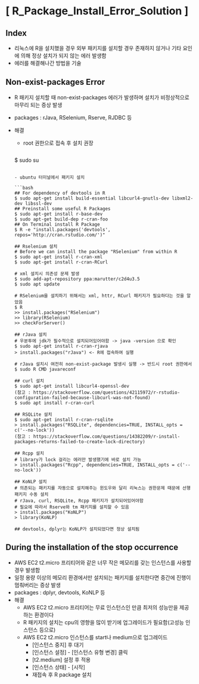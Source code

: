 # [ R_Package_Install_Error_Solution ]

## Index

- 리눅스에 R을 설치했을 경우 외부 패키지를 설치할 경우 존재하지 않거나 기타 요인에 의해 정상 설치가 되지 않는 에러 발생함
- 에러를 해결해나간 방법을 기술

## Non-exist-packages Error

-  R 패키지 설치할 때 non-exist-packages 에러가 발생하며 설치가 비정상적으로 마무리 되는 증상 발생

- packages : rJava, RSelenium, Rserve, RJDBC 등

- 해결

  - root 권한으로 접속 후 설치 권장

    ```bash
  $ sudo su
    ```
    
  - ubuntu 터미널에서 패키지 설치
  
    ```bash
    ## For dependency of devtools in R
    $ sudo apt-get install build-essential libcurl4-gnutls-dev libxml2-dev libssl-dev
    ## Preinstall some useful R Packages
    $ sudo apt-get install r-base-dev
    $ sudo apt-get build-dep r-cran-foo
    ## On Terminal install R Package
    $ R -e "install.packages('devtools', repos='http://cran.rstudio.com/')"
    
    ## Rselenium 설치
    # Before we can install the package "RSelenium" from within R
    $ sudo apt-get install r-cran-xml
    $ sudo apt-get install r-cran-RCurl
    
    # xml 설치시 의존성 문제 발생
    $ sudo add-apt-repository ppa:marutter/c2d4u3.5
    $ sudo apt update
    
    # RSelenium을 설치하기 위해서는 xml, httr, RCurl 패키지가 필요하다는 것을 알았음
    $ R
    >> install.packages("RSelenium")
    >> library(RSelenium)
    >> checkForServer()
    
    ## rJava 설치
    # 우분투에 jdk가 필수적으로 설치되어있어야함 -> java -version 으로 확인
    $ sudo apt-get install r-cran-rjava
    > install.packages("rJava") <- R에 접속하여 실행
    
    # rJava 설치시 여전히 non-exist-package 발생시 실행 -> 반드시 root 권한에서
    $ sudo R CMD javareconf
    
    ## curl 설치
    $ sudo apt-get install libcurl4-openssl-dev
    (참고 : https://stackoverflow.com/questions/42115972/r-rstudio-configuration-failed-because-libcurl-was-not-found)
    $ sudo apt install r-cran-curl
    
    ## RSQLite 설치
    $ sudo apt-get install r-cran-rsqlite
    > install.packages("RSQLite", dependencies=TRUE, INSTALL_opts = c('--no-lock'))
    (참고 : https://stackoverflow.com/questions/14382209/r-install-packages-returns-failed-to-create-lock-directory)
    
    ## Rcpp 설치
    # library가 lock 걸리는 에러만 발생했기에 바로 설치 가능
    > install.packages("Rcpp", dependencies=TRUE, INSTALL_opts = c('--no-lock'))
    
    ## KoNLP 설치
    # 의존되는 패키지를 자동으로 설치해주는 윈도우와 달리 리눅스는 권한문제 때문에 선행 패키지 수동 설치
    # rJava, curl, RSQLite, Rcpp 패키지가 설치되어있어야함
    # 필요에 따라서 Rserve와 tm 패키지를 설치할 수 있음
    > install.packages("KoNLP")
    > library(KoNLP)
    
    ## devtools, dplyr는 KoNLP가 설치되었다면 정상 설치됨
    ```

##  During the installation of the stop occurrence

- AWS EC2 t2.micro 프리티어와 같은 너무 작은 메모리를 갖는 인스턴스를 사용할 경우 발생함
- 일정 용량 이상의 메모리 환경에서만 설치되는 패키지를 설치한다면 중간에 진행이 멈춰버리는 증상 발생
- packages : dplyr, devtools, KoNLP 등
- 해결
  - AWS EC2 t2.micro 프리티어는 무료 인스턴스인 만큼 최저의 성능만을 제공하는 환경이다
  - R 패키지의 설치는 cpu의 영향을 많이 받기에 업그레이드가 필요함(고성능 인스턴스 등으로)
  - AWS EC2 t2.micro 인스턴스를 start나 medium으로 업그레이드
    - [인스턴스 중지] 후 대기
    - [인스턴스 설정] - [인스턴스 유형 변경] 클릭
    - [t2.medium] 설정 후 적용
    - [인스턴스 상태] - [시작]
    - 재접속 후 R package 설치





